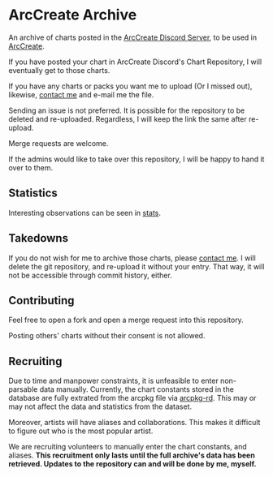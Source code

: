 # ArcCreate Archive

An archive of charts posted in the [ArcCreate Discord Server](https://discord.gg/x5AqMQkyck), to be used in [ArcCreate](https://github.com/Arcthesia/ArcCreate). 

If you have posted your chart in ArcCreate Discord's Chart Repository, I will eventually get to those charts. 

If you have any charts or packs you want me to upload \(Or I missed out\), likewise, [contact me](CONTACT) and e-mail me the file. 

Sending an issue is not preferred. It is possible for the repository to be deleted and re-uploaded. Regardless, I will keep the link the same after re-upload. 

Merge requests are welcome. 

If the admins would like to take over this repository, I will be happy to hand it over to them. 

## Statistics

Interesting observations can be seen in [stats](https://github.com/ArcCreate-Archival-Team/arccreate-archive/tree/main/stat). 

## Takedowns 

If you do not wish for me to archive those charts, please [contact me](CONTACT). I will delete the git repository, and re-upload it without your entry. That way, it will not be accessible through commit history, either. 

## Contributing 

Feel free to open a fork and open a merge request into this repository. 

Posting others' charts without their consent is not allowed. 

## Recruiting

Due to time and manpower constraints, it is unfeasible to enter non-parsable data manually. Currently, the chart constants stored in the database are fully extrated from the arcpkg file via [arcpkg-rd](http://github.com/arccreate-archival-team/arcpkg-rd). This may or may not affect the data and statistics from the dataset.

Moreover, artists will have aliases and collaborations. This makes it difficult to figure out who is the most popular artist. 

We are recruiting volunteers to manually enter the chart constants, and aliases. **This recruitment only lasts until the full archive's data has been retrieved. Updates to the repository can and will be done by me, myself.** 
